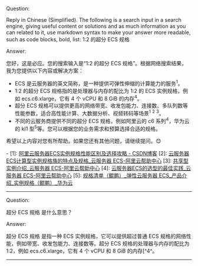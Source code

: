 Question:

Reply in Chinese (Simplified).
The following is a search input in a search engine, giving useful content or solutions and as much information as you can related to it, use markdown syntax to make your answer more readable, such as code blocks, bold, list:
1:2 的超分 ECS 规格

Answer:

您好，这是必应。您的搜索输入是“1:2 的超分 ECS 规格”。根据网络搜索结果，我为您提供以下内容或解决方案：

- ECS 是云服务器的英文简称，是一种提供可弹性伸缩的计算能力的服务<sup>1</sup>。
- 1:2 的超分 ECS 规格指的是处理器与内存的配比为 1:2 的 ECS 实例规格，例如 ecs.c6.xlarge，它有 4 个 vCPU 和 8 GiB 的内存<sup>4</sup>。
- 超分 ECS 规格可以提供更高的网络带宽、收发包能力、连接数、多队列数等性能参数，适合高性能计算、大数据分析、视频转码等场景<sup>1</sup> <sup>2</sup> <sup>3</sup>。
- 不同的云服务商提供不同的超分 ECS 规格，例如阿里云的 c6 系列<sup>4</sup>，华为云的 kI1 型<sup>5</sup>等。您可以根据您的业务需求和预算选择合适的规格。

希望以上内容对您有所帮助。如果您还有其他问题，请继续提问。😊

\-
\[1]: [阿里云服务器ECS实例规格性能区别及选择攻略 - CSDN博客](https://blog.csdn.net/yunweifun/article/details/126328194)
\[2]: [云服务器ECS计算型实例规格族的特点及规格_云服务器 ECS-阿里云帮助中心](https://help.aliyun.com/document_detail/108491.html)
\[3]: [共享型实例介绍_云服务器 ECS-阿里云帮助中心](https://help.aliyun.com/document_detail/108489.html)
\[4]: [云服务器ECS的选型的最佳实践_云服务器 ECS-阿里云帮助中心](https://help.aliyun.com/document_detail/58291.html)
\[5]: [规格清单（鲲鹏）_弹性云服务器 ECS_产品介绍_实例规格（鲲鹏）_华为云](https://support.huaweicloud.com/productdesc-ecs/ecs_01_0066.html)

<hr/>

Question:

超分 ECS 规格 是什么意思？

Answer:

超分 ECS 规格 是指一种 ECS 实例规格，它可以提供超过普通 ECS 规格的网络性能，例如带宽、收发包能力、连接数等。超分 ECS 规格的处理器与内存的配比为 1:2，例如 ecs.c6.xlarge，它有 4 个 vCPU 和 8 GiB 的内存[^4^。


<hr/>

